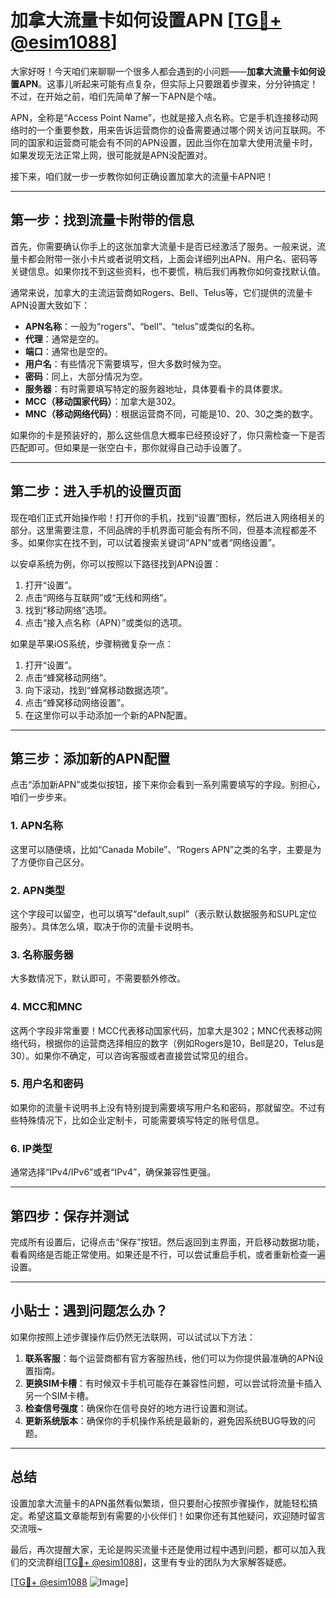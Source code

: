 # 加拿大流量卡如何设置APN [[TG💪+ @esim1088](https://t.me/s/esim1088)]

大家好呀！今天咱们来聊聊一个很多人都会遇到的小问题——**加拿大流量卡如何设置APN**。这事儿听起来可能有点复杂，但实际上只要跟着步骤来，分分钟搞定！不过，在开始之前，咱们先简单了解一下APN是个啥。

APN，全称是“Access Point Name”，也就是接入点名称。它是手机连接移动网络时的一个重要参数，用来告诉运营商你的设备需要通过哪个网关访问互联网。不同的国家和运营商可能会有不同的APN设置，因此当你在加拿大使用流量卡时，如果发现无法正常上网，很可能就是APN没配置对。

接下来，咱们就一步一步教你如何正确设置加拿大的流量卡APN吧！

---

## 第一步：找到流量卡附带的信息

首先，你需要确认你手上的这张加拿大流量卡是否已经激活了服务。一般来说，流量卡都会附带一张小卡片或者说明文档，上面会详细列出APN、用户名、密码等关键信息。如果你找不到这些资料，也不要慌，稍后我们再教你如何查找默认值。

通常来说，加拿大的主流运营商如Rogers、Bell、Telus等，它们提供的流量卡APN设置大致如下：

- **APN名称**：一般为“rogers”、“bell”、“telus”或类似的名称。
- **代理**：通常是空的。
- **端口**：通常也是空的。
- **用户名**：有些情况下需要填写，但大多数时候为空。
- **密码**：同上，大部分情况为空。
- **服务器**：有时需要填写特定的服务器地址，具体要看卡的具体要求。
- **MCC（移动国家代码）**：加拿大是302。
- **MNC（移动网络代码）**：根据运营商不同，可能是10、20、30之类的数字。

如果你的卡是预装好的，那么这些信息大概率已经预设好了，你只需检查一下是否匹配即可。但如果是一张空白卡，那你就得自己动手设置了。

---

## 第二步：进入手机的设置页面

现在咱们正式开始操作啦！打开你的手机，找到“设置”图标，然后进入网络相关的部分。这里需要注意，不同品牌的手机界面可能会有所不同，但基本流程都差不多。如果你实在找不到，可以试着搜索关键词“APN”或者“网络设置”。

以安卓系统为例，你可以按照以下路径找到APN设置：
1. 打开“设置”。
2. 点击“网络与互联网”或“无线和网络”。
3. 找到“移动网络”选项。
4. 点击“接入点名称（APN）”或类似的选项。

如果是苹果iOS系统，步骤稍微复杂一点：
1. 打开“设置”。
2. 点击“蜂窝移动网络”。
3. 向下滚动，找到“蜂窝移动数据选项”。
4. 点击“蜂窝移动网络设置”。
5. 在这里你可以手动添加一个新的APN配置。

---

## 第三步：添加新的APN配置

点击“添加新APN”或类似按钮，接下来你会看到一系列需要填写的字段。别担心，咱们一步步来。

### 1. APN名称
这里可以随便填，比如“Canada Mobile”、“Rogers APN”之类的名字，主要是为了方便你自己区分。

### 2. APN类型
这个字段可以留空，也可以填写“default,supl”（表示默认数据服务和SUPL定位服务）。具体怎么填，取决于你的流量卡说明书。

### 3. 名称服务器
大多数情况下，默认即可，不需要额外修改。

### 4. MCC和MNC
这两个字段非常重要！MCC代表移动国家代码，加拿大是302；MNC代表移动网络代码，根据你的运营商选择相应的数字（例如Rogers是10，Bell是20，Telus是30）。如果你不确定，可以咨询客服或者直接尝试常见的组合。

### 5. 用户名和密码
如果你的流量卡说明书上没有特别提到需要填写用户名和密码，那就留空。不过有些特殊情况下，比如企业定制卡，可能需要填写特定的账号信息。

### 6. IP类型
通常选择“IPv4/IPv6”或者“IPv4”，确保兼容性更强。

---

## 第四步：保存并测试

完成所有设置后，记得点击“保存”按钮。然后返回到主界面，开启移动数据功能，看看网络是否能正常使用。如果还是不行，可以尝试重启手机，或者重新检查一遍设置。

---

## 小贴士：遇到问题怎么办？

如果你按照上述步骤操作后仍然无法联网，可以试试以下方法：
1. **联系客服**：每个运营商都有官方客服热线，他们可以为你提供最准确的APN设置指南。
2. **更换SIM卡槽**：有时候双卡手机可能存在兼容性问题，可以尝试将流量卡插入另一个SIM卡槽。
3. **检查信号强度**：确保你在信号良好的地方进行设置和测试。
4. **更新系统版本**：确保你的手机操作系统是最新的，避免因系统BUG导致的问题。

---

## 总结

设置加拿大流量卡的APN虽然看似繁琐，但只要耐心按照步骤操作，就能轻松搞定。希望这篇文章能帮到有需要的小伙伴们！如果你还有其他疑问，欢迎随时留言交流哦~

最后，再次提醒大家，无论是购买流量卡还是使用过程中遇到问题，都可以加入我们的交流群组[[TG💪+ @esim1088](https://t.me/s/esim1088)]，这里有专业的团队为大家解答疑惑。

[[TG💪+ @esim1088](https://t.me/s/esim1088) ![Image](https://i.postimg.cc/4NQfJmqS/Snipaste-2025-05-13-00-14-12.png)]